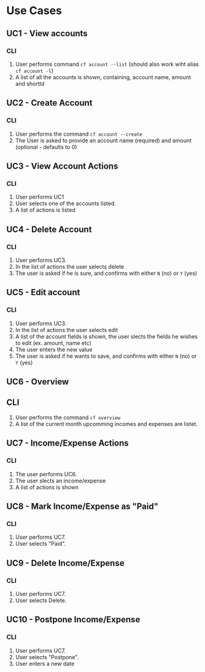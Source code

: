 # Use Cases

## UC1 - View accounts

### CLI

1. User performs command  `cf account --list` (should also work wiht alias `cf account -l`)
2. A list of all the accounts is shown, containing, account name, amount and shortId

## UC2 - Create Account

### CLI

1. User performs the command `cf account --create`
2. The User is asked to provide an account name (required) and amount (optional - defaults to 0)

## UC3 - View Account Actions

### CLI

1. User performs UC1
2. User selects one of the accounts listed.
3. A list of actions is listed

## UC4 - Delete Account

### CLI

1. User performs UC3.
2. In the list of actions the user selects delete
3. The user is asked if he is sure, and confirms with either `N` (no) or `Y` (yes)

## UC5 - Edit account

### CLI

1. User performs UC3.
2. In the list of actions the user selects edit
3. A list of the account fields is shown, the user slects the fields he wishes to edit (ex. amount, name etc)
4. The user enters the new value
5. The user is asked if he wants to save, and confirms with either `N` (no) or `Y` (yes)

## UC6 - Overview

## CLI

1. User performs the command `cf overview`
2. A list of the current month upcomming incomes and expenses are listet.

## UC7 - Income/Expense Actions

### CLI

1. The user performs UC6.
2. The user slects an income/expense
3. A list of actions is shown

## UC8 - Mark Income/Expense as "Paid"

### CLI

1. User performs UC7.
2. User selects "Paid".

## UC9 - Delete Income/Expense

### CLI

1. User performs UC7.
2. User selects Delete.

## UC10 - Postpone Income/Expense

### CLI

1. User performs UC7.
2. User selects "Postpone".
3. User enters a new date